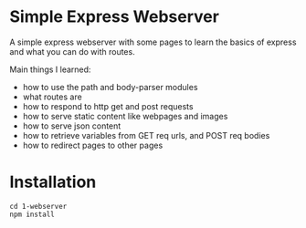 # Simple Express Webserver

A simple express webserver with some pages to learn the basics of express and what you can do with routes.

Main things I learned:
- how to use the path and body-parser modules
- what routes are
- how to respond to http get and post requests
- how to serve static content like webpages and images
- how to serve json content
- how to retrieve variables from GET req urls, and POST req bodies
- how to redirect pages to other pages

# Installation
```
cd 1-webserver
npm install
```